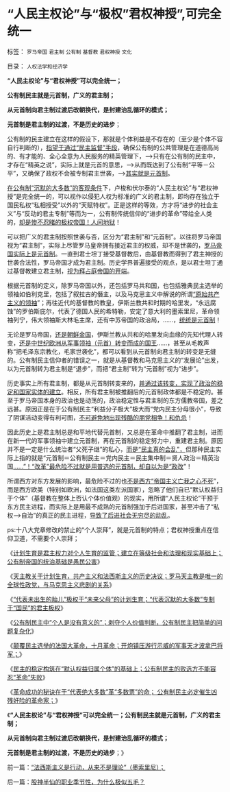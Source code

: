 # “人民主权论”与“极权”君权神授”,可完全统一

标签： `罗马帝国` `君主制` `公有制` `基督教` `君权神授` `文化` 

目录： `人权法学和经济学`

**“人民主权论”与“君权神授”可以完全统一；**

**公有制民主就是元首制，广义的君主制；**

**从元首制向君主制过渡后改朝换代，是封建治乱循环的模式；**

**元首制是君主制的过渡，不是历史的进步**；

公有制的民主建立在这样的假设下，那就是个体利益是不存在的（至少是个体不容自行判断的），[指望于通过“民主监督”手段](../../../2009/3/2/人性本私；民主不是治腐败的速效灵丹.md)，确保公有制的公共管理是在道德高尚的、有才能的、全心全意为人民服务的精英管理下，——>只有在公有制的民主中，才存在“精英之说”，实际上就是元首的意思，——>从而既达到了公有制“平等－公平”，又确保了政权不会被专制君主世袭，——>[其实就是元首制](../../../2012/5/8/乌托邦的元首，形象总是无可奈何花落去.md)。

[在公有制“沉默的大多数”的客观条件](../../../2012/9/13/瞎了眼的公害，沉默中的国民.md)下，卢梭和伏尔泰的“人民主权论”与“君权神授”是完全统一的，可以视作以侵犯人权为标准的广义的君主制，即均存在独立于国民私权“私相授受”以外的“天赋特权”。正是这样的等效，方才将“进步的社会主义”与“反动的君主专制”等而为一，公有制传统信仰的“进步的革命”带给全人类的，[却是惨不忍睹的极权帝国！人间地狱](../../../2012/8/22/天堂，地狱，信仰，个人主义.md)！

可以把广义的君主制按照世袭与否，区分为“君主制”和“元首制”。以往将罗马帝国视为“君主制”，实际上尽管罗马皇帝拥有接近君主的权威，却不是世袭的，[罗马帝国实际上是元首制](../../../2010/11/27/政教合一的党团组织胜过个人威权政治.md)。一直到君士坦丁接受基督教后，由基督教而得到了君主神授的世袭合法性，罗马帝国才成为君主制。历史学界普遍接受的观点，是以君士坦丁通过基督教建立君主制，[视为拜占庭帝国的开端](../../../2010/9/24/罗马帝国的兴亡和内敛特性.md)。

根据元首制的定义，除罗马帝国以外，还包括罗马共和国，也包括雅典民主选举的领袖如伯利克里，包括了叙拉古的僭主，以及马克思主义中解说的所谓[“原始共产主义的领袖](../../../2011/7/21/“原始共产主义”就是原始奴隶制.md)”；再往近代的基督教的教皇，伊斯兰教共和时期的哈里发，“永远腐蚀”的罗伯斯庇尔，代表了德国人民的希特勒，安定了意大利的墨索里尼，革命领袖列宁，伟大领袖斯大林毛主席，还有中苏帝国的政治局，……，[统统是元首制](../../../2010/11/13/基督教宣布了罗马法治和《罗马法》的灭亡.md)！

无论是罗马帝国，[还是朝鲜金国](../../../2012/1/7/金正恩同学当班长的政治价值.md)，伊斯兰教从共和的哈里发向血缘的先知代理人转变，[还是中世纪欧洲从军事领袖（元首）转变而成的国王](../../../2011/11/20/罗马共和国寡头型民主崩溃的脉络.md)……，甚至从毛教声称“把毛泽东宗教化，毛家世袭化”，都可以看到从元首制向君主制的转变是无缝的。公有制民主信仰者的错误之一，就是从基督教和马克思主义的“发展论”出发，以为元首制转为君主制是“退步”，而把“君主制”转为“元首制”视为“进步”。

历史事实上所有君主制，都是从元首制转变来的，[并通过该转变，实现了政治的稳定和国家实体的建立](../../../2010/8/17/民主未必进步;；“君权私有”是公有制的必然.md)。相反，所有君主制被推翻后的元首制政体都是不稳定的。甚至于罗马帝国本身的政治也是动荡的，政治稳定性与君主制的东方儒教帝国，差之远甚。原因正是在于公有制民主“利益分子极大”极大而“党内民主分母很小”，导致了阴谋活动变得有利可图，[不可避免地出现残酷的朋党相争！和仇杀](../../../2009/9/20/争取民主就不要搞毛式厚黑政治.md)！

因此历史上是君主制总是和平地代替元首制，又总是在革命中推翻了君主制，进而在新一代的军事领袖中建立元首制，再在元首制的稳定努力中，重建君主制。原因并不是一定是什么统治者“父死子继”的私心，[而是“民主真的会乱”，](../../../2010/5/14/传染性精神病看“民主”确实会乱的.md)但那种民主实际上指的就是“元首制＝公有制民主＝党内民主＝民主集中制＝贤人政治＝精英治国[……”！“改革”最危险不过就是用普选的元首制，却自以为是“政改](../../../2012/3/30/国产公知普遍愚昧，仅有“改变”的共识；.md)”！

所谓西方对东方发展的影响，最危险不过的也[不是西方“帝国主义亡我之心不死](../../../2009/9/30/中国是一个大国！.md)”，而是西方欧美（特别如欧洲，如法国这类左派国家），忽略了他们自已“默认权益归于个体”（基督教在整体上否认个体价值观）的现实，用所谓“人民主权论”干预于东方民主进程，而实际上是用最不成熟的元首制强加于后进国家，甚至冲击了“私权——>自治”的真正的民主进程，[导致了后进社会无穷尽的动乱](../../../2011/10/27/所谓的“人民群众运动”，绝大部分是民粹运动.md)。

ps:十八大党章修改的禁止的“个人崇拜”，就是元首制的特点；君权神授重点在信仰卫道，不需要个人崇拜；

《[计划生育是君主权力对个人生育的监管；建立在等级社会和法理和现实基础上；公有制帝国的统治基础是愚民公害](../../../2012/10/20/计划生育是君主权力对生育私权的监管.md)》

《[天主教关于计划生育，共产主义和法西斯主义的历史决议；罗马天主教是唯一的全球性政党，与马克思主义悲剧的关系](../../../2012/10/20/天主教关于计划生育，共产主义和法西斯的历史决议；.md)》

《[“代表未出生的胎儿”极权于“未来父母”的计划生育；“代表沉默的大多数”专制于“国民”的君主极权](../../../2012/10/22/基督教信仰的计划生育.md)》

《[公有制民主中“个人是没有意义的”；剥夺个人价值判断，公有制民主把简单的问题复杂化](../../../2012/10/22/公有制民主中“个人没有意义”的集体主义的“愚民”.md)》

《[颠覆民主选举的法国大革命，十月革命；开炮镇压游行示威的军事天才波拿巴将军；](../../../2012/10/22/大炮镇压游行示威的军事天才.md)》

《[民主的稳定构筑在“默认权益归属个体”的基础上；公有制民主的败选方不能容忍“革命”失败](../../../2012/10/23/公有制民主的败选方不可能容忍失败.md)》

《[革命成功的秘诀在于“代表绝大多数”革“多数票”的命；
公有制民主必定催生凶残奸险的革命家；](../../../2012/10/23/“法西斯主义是行动，从来不是理论”（墨索里尼）；.md)》

《**“人民主权论”与“君权神授”可以完全统一；公有制民主就是元首制，广义的君主制；**

**从元首制向君主制过渡后改朝换代，是封建治乱循环的模式；**

**元首制是君主制的过渡，不是历史的进步**；》

前一篇：[“法西斯主义是行动，从来不是理论”（墨索里尼）；](../../../2012/10/23/“法西斯主义是行动，从来不是理论”（墨索里尼）；.md)

后一篇：[股神半仙的职业季节性，为什么极似五毛？](../../../2012/10/23/股神半仙的职业季节性，为什么极似五毛？.md)